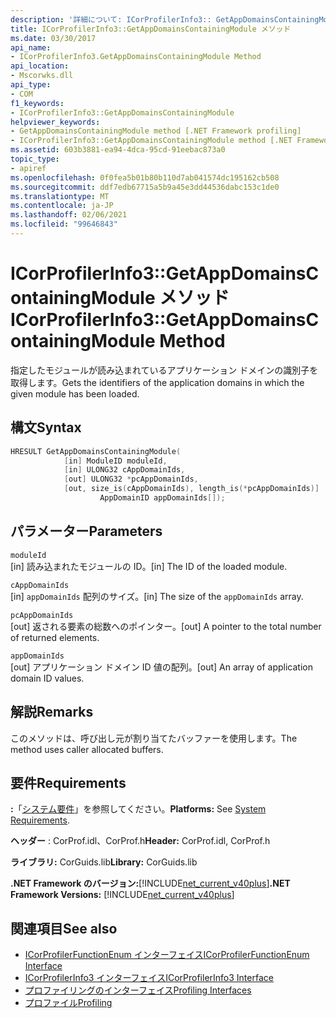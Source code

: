 ```yaml
---
description: '詳細について: ICorProfilerInfo3:: GetAppDomainsContainingModule メソッド'
title: ICorProfilerInfo3::GetAppDomainsContainingModule メソッド
ms.date: 03/30/2017
api_name:
- ICorProfilerInfo3.GetAppDomainsContainingModule Method
api_location:
- Mscorwks.dll
api_type:
- COM
f1_keywords:
- ICorProfilerInfo3::GetAppDomainsContainingModule
helpviewer_keywords:
- GetAppDomainsContainingModule method [.NET Framework profiling]
- ICorProfilerInfo3::GetAppDomainsContainingModule method [.NET Framework profiling]
ms.assetid: 603b3881-ea94-4dca-95cd-91eebac873a0
topic_type:
- apiref
ms.openlocfilehash: 0f0fea5b01b80b110d7ab041574dc195162cb508
ms.sourcegitcommit: ddf7edb67715a5b9a45e3dd44536dabc153c1de0
ms.translationtype: MT
ms.contentlocale: ja-JP
ms.lasthandoff: 02/06/2021
ms.locfileid: "99646843"
---
```

# <a name="icorprofilerinfo3getappdomainscontainingmodule-method"></a><span data-ttu-id="4dd81-103">ICorProfilerInfo3::GetAppDomainsContainingModule メソッド</span><span class="sxs-lookup"><span data-stu-id="4dd81-103">ICorProfilerInfo3::GetAppDomainsContainingModule Method</span></span>

<span data-ttu-id="4dd81-104">指定したモジュールが読み込まれているアプリケーション ドメインの識別子を取得します。</span><span class="sxs-lookup"><span data-stu-id="4dd81-104">Gets the identifiers of the application domains in which the given module has been loaded.</span></span>  
  
## <a name="syntax"></a><span data-ttu-id="4dd81-105">構文</span><span class="sxs-lookup"><span data-stu-id="4dd81-105">Syntax</span></span>  
  
```cpp  
HRESULT GetAppDomainsContainingModule(  
            [in] ModuleID moduleId,  
            [in] ULONG32 cAppDomainIds,  
            [out] ULONG32 *pcAppDomainIds,  
            [out, size_is(cAppDomainIds), length_is(*pcAppDomainIds)]  
                    AppDomainID appDomainIds[]);  
```  
  
## <a name="parameters"></a><span data-ttu-id="4dd81-106">パラメーター</span><span class="sxs-lookup"><span data-stu-id="4dd81-106">Parameters</span></span>  

 `moduleId`  
 <span data-ttu-id="4dd81-107">[in] 読み込まれたモジュールの ID。</span><span class="sxs-lookup"><span data-stu-id="4dd81-107">[in] The ID of the loaded module.</span></span>  
  
 `cAppDomainIds`  
 <span data-ttu-id="4dd81-108">[in] `appDomainIds` 配列のサイズ。</span><span class="sxs-lookup"><span data-stu-id="4dd81-108">[in] The size of the `appDomainIds` array.</span></span>  
  
 `pcAppDomainIds`  
 <span data-ttu-id="4dd81-109">[out] 返される要素の総数へのポインター。</span><span class="sxs-lookup"><span data-stu-id="4dd81-109">[out] A pointer to the total number of returned elements.</span></span>  
  
 `appDomainIds`  
 <span data-ttu-id="4dd81-110">[out] アプリケーション ドメイン ID 値の配列。</span><span class="sxs-lookup"><span data-stu-id="4dd81-110">[out] An array of application domain ID values.</span></span>  
  
## <a name="remarks"></a><span data-ttu-id="4dd81-111">解説</span><span class="sxs-lookup"><span data-stu-id="4dd81-111">Remarks</span></span>  

 <span data-ttu-id="4dd81-112">このメソッドは、呼び出し元が割り当てたバッファーを使用します。</span><span class="sxs-lookup"><span data-stu-id="4dd81-112">The method uses caller allocated buffers.</span></span>  
  
## <a name="requirements"></a><span data-ttu-id="4dd81-113">要件</span><span class="sxs-lookup"><span data-stu-id="4dd81-113">Requirements</span></span>  

 <span data-ttu-id="4dd81-114">**:**「[システム要件](../../get-started/system-requirements.md)」を参照してください。</span><span class="sxs-lookup"><span data-stu-id="4dd81-114">**Platforms:** See [System Requirements](../../get-started/system-requirements.md).</span></span>  
  
 <span data-ttu-id="4dd81-115">**ヘッダー** : CorProf.idl、CorProf.h</span><span class="sxs-lookup"><span data-stu-id="4dd81-115">**Header:** CorProf.idl, CorProf.h</span></span>  
  
 <span data-ttu-id="4dd81-116">**ライブラリ:** CorGuids.lib</span><span class="sxs-lookup"><span data-stu-id="4dd81-116">**Library:** CorGuids.lib</span></span>  
  
 <span data-ttu-id="4dd81-117">**.NET Framework のバージョン:**[!INCLUDE[net_current_v40plus](../../../../includes/net-current-v40plus-md.md)]</span><span class="sxs-lookup"><span data-stu-id="4dd81-117">**.NET Framework Versions:** [!INCLUDE[net_current_v40plus](../../../../includes/net-current-v40plus-md.md)]</span></span>  
  
## <a name="see-also"></a><span data-ttu-id="4dd81-118">関連項目</span><span class="sxs-lookup"><span data-stu-id="4dd81-118">See also</span></span>

- [<span data-ttu-id="4dd81-119">ICorProfilerFunctionEnum インターフェイス</span><span class="sxs-lookup"><span data-stu-id="4dd81-119">ICorProfilerFunctionEnum Interface</span></span>](icorprofilerfunctionenum-interface.md)
- [<span data-ttu-id="4dd81-120">ICorProfilerInfo3 インターフェイス</span><span class="sxs-lookup"><span data-stu-id="4dd81-120">ICorProfilerInfo3 Interface</span></span>](icorprofilerinfo3-interface.md)
- [<span data-ttu-id="4dd81-121">プロファイリングのインターフェイス</span><span class="sxs-lookup"><span data-stu-id="4dd81-121">Profiling Interfaces</span></span>](profiling-interfaces.md)
- [<span data-ttu-id="4dd81-122">プロファイル</span><span class="sxs-lookup"><span data-stu-id="4dd81-122">Profiling</span></span>](index.md)
